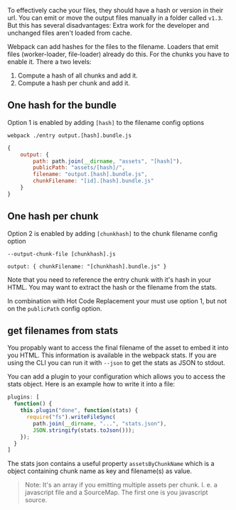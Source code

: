 To effectively cache your files, they should have a hash or version in their url. You can emit or move the output files manually in a folder called `v1.3`. But this has several disadvantages: Extra work for the developer and unchanged files aren't loaded from cache.

Webpack can add hashes for the files to the filename. Loaders that emit files (worker-loader, file-loader) already do this. For the chunks you have to enable it. There a two levels:

1. Compute a hash of all chunks and add it.
2. Compute a hash per chunk and add it.

## One hash for the bundle

Option 1 is enabled by adding `[hash]` to the filename config options

`webpack ./entry output.[hash].bundle.js`

``` javascript
{
	output: {
		path: path.join(__dirname, "assets", "[hash]"),
		publicPath: "assets/[hash]/",
		filename: "output.[hash].bundle.js",
		chunkFilename: "[id].[hash].bundle.js"
	}
}
```

## One hash per chunk

Option 2 is enabled by adding `[chunkhash]` to the chunk filename config option

`--output-chunk-file [chunkhash].js`

`output: { chunkFilename: "[chunkhash].bundle.js" }`

Note that you need to reference the entry chunk with it's hash in your HTML. You may want to extract the hash or the filename from the stats.

In combination with Hot Code Replacement your must use option 1, but not on the `publicPath` config option.

## get filenames from stats

You propably want to access the final filename of the asset to embed it into you HTML. This information is available in the webpack stats. If you are using the CLI you can run it with `--json` to get the stats as JSON to stdout.

You can add a plugin to your configuration which allows you to access the stats object. Here is an example how to write it into a file:

``` javascript
plugins: [
  function() {
    this.plugin("done", function(stats) {
      require("fs").writeFileSync(
        path.join(__dirname, "...", "stats.json"),
        JSON.stringify(stats.toJson()));
    });
  }
]
```

The stats json contains a useful property `assetsByChunkName` which is a object containing chunk name as key and filename(s) as value.

> Note: It's an array if you emitting multiple assets per chunk. I. e. a javascript file and a SourceMap. The first one is you javascript source.
